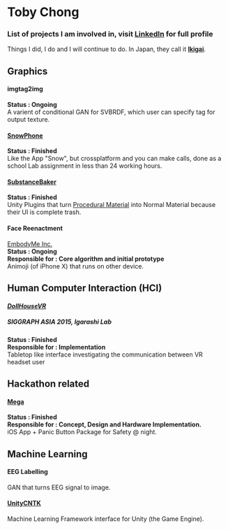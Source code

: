 # __Toby Chong__

### List of projects I am involved in, visit [LinkedIn](https://www.linkedin.com/in/tobychong/) for full profile

Things I did, I do and I will continue to do. In Japan, they call it [__Ikigai__](https://assets.weforum.org/editor/tyvToPYsyaZXtaFiUISw-P6abde6j84YSh5o3tXq81c.jpg). 

## Graphics
#### imgtag2img
__Status : Ongoing__  
A varient of conditional GAN for SVBRDF, which user can specify tag for output texture.

#### [SnowPhone](https://github.com/tobyclh/SnowPhone)
__Status : Finished__  
Like the App "Snow", but crossplatform and you can make calls, done as a school Lab assignment in less than 24 working hours.

#### [SubstanceBaker](https://github.com/tobyclh/SubstanceBaker) 
__Status : Finished__  
Unity Plugins that turn [Procedural Material](https://docs.unity3d.com/Manual/ProceduralMaterials.html) into Normal Material because their UI is complete trash.

#### Face Reenactment
[EmbodyMe Inc.](https://embodyme.com/)  
__Status : Ongoing__  
__Responsible for : Core algorithm and initial prototype__  
Animoji (of iPhone X) that runs on other device.  



## Human Computer Interaction (HCI)

#### *[DollHouseVR](http://www.aist.go.jp/aist_j/press_release/pr2015/pr20151102/pr20151102.html)*
##### SIGGRAPH ASIA 2015,  Igarashi Lab

__Status : Finished__  
__Responsible for : Implementation__  
Tabletop like interface investigating the communication between VR headset user   

## Hackathon related

#### [Mega](https://github.com/AkariAsai/TK_1702)
__Status : Finished__  
__Responsible for : Concept, Design and Hardware Implementation.__  
iOS App + Panic Button Package for Safety @ night.  

## Machine Learning
#### EEG Labelling
GAN that turns EEG signal to image.

####  [UnityCNTK](https://github.com/tobyclh/UnityCNTK)
Machine Learning Framework interface for Unity (the Game Engine).